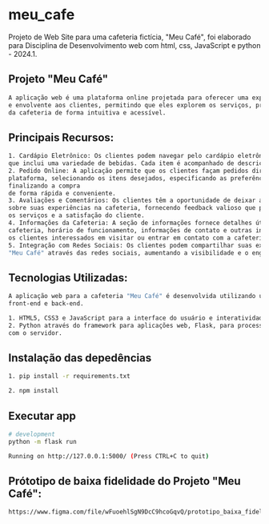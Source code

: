 # meu_cafe
Projeto de Web Site para uma cafeteria fictícia, "Meu Café", foi elaborado para Disciplina de Desenvolvimento web com html, css, JavaScript e python - 2024.1.

## Projeto "Meu Café" 

```bash
A aplicação web é uma plataforma online projetada para oferecer uma experiência conveniente 
e envolvente aos clientes, permitindo que eles explorem os serviços, produtos e informações 
da cafeteria de forma intuitiva e acessível.

```

## Principais Recursos:

```bash
1. Cardápio Eletrônico: Os clientes podem navegar pelo cardápio eletrônico completo da cafeteria, 
que inclui uma variedade de bebidas. Cada item é acompanhado de descrições detalhadas e imagens.
2. Pedido Online: A aplicação permite que os clientes façam pedidos diretamente através da 
plataforma, selecionando os itens desejados, especificando as preferências e quantidades, e 
finalizando a compra 
de forma rápida e conveniente.
3. Avaliações e Comentários: Os clientes têm a oportunidade de deixar avaliações e comentários 
sobre suas experiências na cafeteria, fornecendo feedback valioso que pode ser usado para melhorar 
os serviços e a satisfação do cliente.
4. Informações da Cafeteria: A seção de informações fornece detalhes úteis sobre a localização da 
cafeteria, horário de funcionamento, informações de contato e outras informações relevantes para 
os clientes interessados em visitar ou entrar em contato com a cafeteria.
5. Integração com Redes Sociais: Os clientes podem compartilhar suas experiências na cafeteria 
"Meu Café" através das redes sociais, aumentando a visibilidade e o engajamento da marca.

```

## Tecnologias Utilizadas:

```bash
A aplicação web para a cafeteria "Meu Café" é desenvolvida utilizando uma combinação de tecnologias 
front-end e back-end.

1. HTML5, CSS3 e JavaScript para a interface do usuário e interatividade.
2. Python através do framework para aplicações web, Flask, para processamento de pedidos e interações
com o servidor.

```

## Instalação das depedências

```bash
1. pip install -r requirements.txt

2. npm install

```

## Executar app

```bash
# development
python -m flask run

Running on http://127.0.0.1:5000/ (Press CTRL+C to quit)

```

## Prótotipo de baixa fidelidade do Projeto "Meu Café":

```bash
https://www.figma.com/file/wFuoehlSgN9DcC9hcoGqvQ/prototipo_baixa_fidelidade_Meu-Cafe?type=whiteboard&t=5MzYNfVIaKAinT07-6

```
